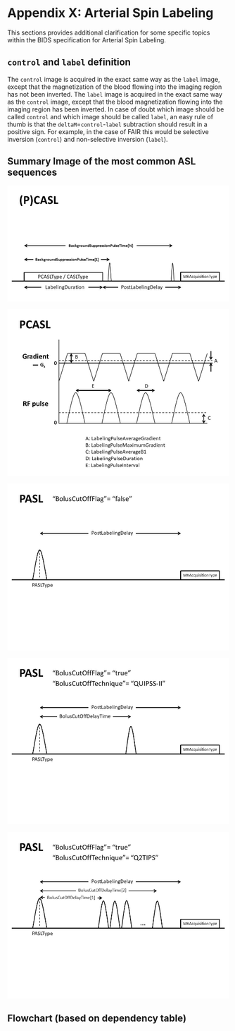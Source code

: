 # Appendix X: Arterial Spin Labeling

This sections provides additional clarification for some specific topics within the BIDS specification for Arterial Spin Labeling.

## `control` and `label` definition

The `control` image is acquired in the exact same way as the `label` image, except that the magnetization of the blood flowing into the imaging region has not been inverted. The 
`label` image is acquired in the exact same way as the `control` image, except that the blood magnetization flowing into the imaging region has been inverted. In case of doubt 
which image should be called `control` and which image should be called `label`, an easy rule of thumb is that the `deltaM`=`control`-`label` subtraction should result in a 
positive sign. For example, in the case of FAIR this would be selective inversion (`control`) and non-selective inversion (`label`).

## Summary Image of the most common ASL sequences

![PCASL](../04-modality-specific-files/images/asl_pcasl_sequence.JPG)

![PCASL Labeling Pulses](../04-modality-specific-files/images/asl_pcasl_labeling_pulses.JPG)

![PCASL without Bolus Cut-off](../04-modality-specific-files/images/asl_pasl_boluscutoff_false.JPG)

![PCASL QUIPSSII](../04-modality-specific-files/images/asl_pasl_boluscutoff_true_quipssII.JPG)

![PCASL Q2TIPS](../04-modality-specific-files/images/asl_pasl_boluscutoff_true_q2tips.JPG)

## Flowchart (based on dependency table)
